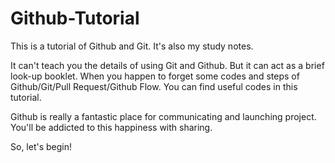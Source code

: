 ﻿# Github-Tutorial

This is a tutorial of Github and Git. It's also my study notes.

It can't teach you the details of using Git and Github. But it can act as a brief look-up booklet. When you happen to forget some codes and steps of Github/Git/Pull Request/Github Flow. You can find useful codes in this tutorial.

Github is really a fantastic place for communicating and launching project. You'll be addicted to this happiness with sharing.

So, let's begin!
